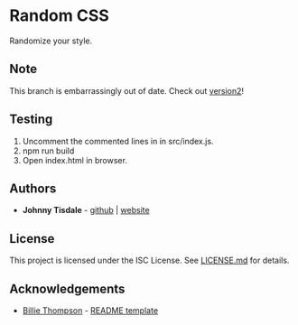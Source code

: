  # Random CSS
 Randomize your style.

 ## Note
 This branch is embarrassingly out of date. Check out [version2](https://github.com/johnnytisdale/random-css/tree/version2)!

 ## Testing
 1. Uncomment the commented lines in in src/index.js.
 2. npm run build
 3. Open index.html in browser.


 ## Authors
 * **Johnny Tisdale** - [github](https://github.com/johnnytisdale) | [website](https://johnnytisdale.com) 
 
 ## License
 This project is licensed under the ISC License. See [LICENSE.md](LICENSE.md) for details.
 
 ## Acknowledgements
 * [Billie Thompson](https://github.com/PurpleBooth) - [README template](https://github.com/PurpleBooth/a-good-readme-template)
